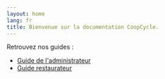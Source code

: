 ```yaml
---
layout: home
lang: fr
title: Bienvenue sur la documentation CoopCycle.
---
```


Retrouvez nos guides :
<ul>
    <li><a href="/fr/administrateur">Guide de l'administrateur</a></li>
    <li><a href="/fr/restaurateur">Guide restaurateur</a></li>
</ul>

